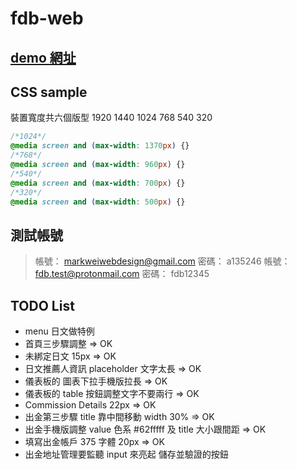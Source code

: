 # fdb-web

## [demo 網址](https://livepower0815.github.io/fdb-web/dist/)

## CSS sample
裝置寬度共六個版型 1920 1440 1024 768 540 320

``` css
/*1024*/ 
@media screen and (max-width: 1370px) {}
/*768*/
@media screen and (max-width: 960px) {}
/*540*/
@media screen and (max-width: 700px) {}
/*320*/
@media screen and (max-width: 500px) {}
```

## 測試帳號
> 帳號： markweiwebdesign@gmail.com
> 密碼： a135246
> 帳號： fdb.test@protonmail.com
> 密碼： fdb12345

## TODO List
- menu 日文做特例
- 首頁三步驟調整 => OK
- 未綁定日文 15px => OK
- 日文推薦人資訊 placeholder 文字太長 => OK
- 儀表板的 圖表下拉手機版拉長 => OK
- 儀表板的 table 按鈕調整文字不要兩行 => OK
- Commission Details 22px => OK
- 出金第三步驟 title 靠中間移動 width 30% => OK
- 出金手機版調整 value 色系 #62fffff 及 title 大小跟間距 => OK
- 填寫出金帳戶 375 字體 20px => OK
- 出金地址管理要監聽 input 來亮起 儲存並驗證的按鈕